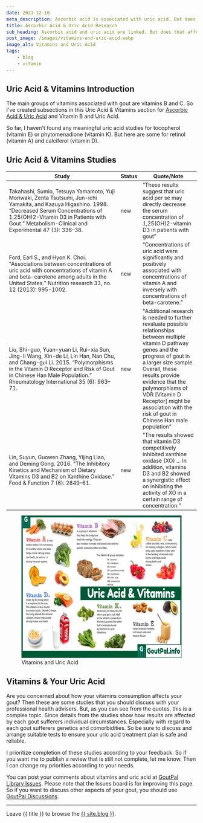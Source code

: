 ```yaml
---
date: 2021-12-16
meta_description: Ascorbic acid is associated with uric acid. But does the research really tell us that vitamin C helps gout? Check the latest studies.
title: Ascorbic Acid & Uric Acid Research
sub_heading: Ascorbic acid and uric acid are linked. But does that affect your treatment choices? See vitamin C facts to discuss with your doctor.
post_image: /images/vitamins-and-uric-acid.webp
image_alt: Vitamins and Uric Acid
tags:
    - blog
    - vitamin
---
```


<h2 id="intro">Uric Acid & Vitamins Introduction</h2>

The main groups of vitamins associated with gout are vitamins B and C. So I've created subsections in this Uric Acid & Vitamins section for <a href="/blog/ascorbic-acid-gout/">Ascorbic Acid & Uric Acid</a> and Vitamin B and Uric Acid.

So far, I haven't found any meaningful uric acid studies for tocopherol (vitamin E) or phytomenadione (vitamin K). But here are some for retinol (vitamin A) and calciferol (vitamin D).

<h2 id="list">Uric Acid & Vitamins Studies</h2>

<table id="studies" style="width: 100%;">
	<thead>
		<tr>
			<th style="width: 60%;">Study</th>
			<th style="width: 10%;">Status</th>
			<th style="width: 30%;">Quote/Note</th>
		</tr>
	</thead>
	<tbody>
		<tr id="1998">
			<td>Takahashi, Sumio, Tetsuya Yamamoto, Yuji Moriwaki, Zenta Tsutsumi, Jun-ichi Yamakita, and Kazuya Higashino. 1998. “Decreased Serum Concentrations of 1,25(OH)2-Vitamin D3 in Patients with Gout.” Metabolism-Clinical and Experimental 47 (3): 336–38.</td>
			<td>new</td>
			<td><q cite="https://doi.org/10.1007/978-1-4615-5381-6_11">These results suggest that uric acid per se may directly decrease the serum concentration of 1,25(OH)2-vitamin D3 in patients with gout</q></td>
		</tr>
		<tr id="2013">
			<td>Ford, Earl S., and Hyon K. Choi. "Associations between concentrations of uric acid with concentrations of vitamin A and beta-carotene among adults in the United States." Nutrition research 33, no. 12 (2013): 995-1002.</td>
			<td>new</td>
			<td><q cite="https://doi.org/10.1016/j.nutres.2013.08.008">Concentrations of uric acid were significantly and positively associated with concentrations of vitamin A and inversely with concentrations of beta-carotene.</q></td>
		</tr>
		<tr id="2015">
			<td>Liu, Shi-guo, Yuan-yuan Li, Rui-xia Sun, Jing-li Wang, Xin-de Li, Lin Han, Nan Chu, and Chang-gui Li. 2015. “Polymorphisms in the Vitamin D Receptor and Risk of Gout in Chinese Han Male Population.” Rheumatology International 35 (6): 963–71.</td>
			<td>new</td>
			<td><q cite="https://doi.org/10.1007/s00296-014-3167-z">Additional research is needed to further revaluate possible relationships between multiple vitamin D pathway genes and the progress of gout in a larger size sample. Overall, these results provide evidence that the polymorphisms of VDR [Vitamin D Receptor] might be association with the risk of gout in Chinese Han male population</q></td>
		</tr>
		<tr id="2016">
			<td>Lin, Suyun, Guowen Zhang, Yijing Liao, and Deming Gong. 2016. “The Inhibitory Kinetics and Mechanism of Dietary Vitamins D3 and B2 on Xanthine Oxidase.” Food & Function 7 (6): 2849–61.</td>
			<td>new</td>
			<td><q cite="https://doi.org/10.1039/c6fo00491a">The results showed that vitamin D3 competitively inhibited xanthine oxidase (XO) ... In addition, vitamins D3 and B2 showed a synergistic effect on inhibiting the activity of XO in a certain range of concentration.</q></td>
		</tr>
	</tbody>
</table>

<figure class="inner">
<img src="/images/vitamins-and-uric-acid.webp" alt="Vitamins and Uric Acid"  width="610" height="377">
  <figcaption>Vitamins and Uric Acid</figcaption>
</figure>

<h2 id="next">Vitamins & Your Uric Acid</h2>

Are you concerned about how your vitamins consumption affects your gout? Then these are some studies that you should discuss with your professional health advisers. But, as you can see from the quotes, this is a complex topic. Since details from the studies show how results are affected by each gout sufferers individual circumstances. Especially with regard to each gout sufferers genetics and comorbidities. So be sure to discuss and arrange suitable tests to ensure your uric acid treatment plan is safe and reliable. 

I prioritize completion of these studies according to your feedback. So if you want me to publish a review that is still not complete, let me know. Then I can change my priorities according to your needs.

You can post your comments about vitamins and uric acid at <a href="https://github.com/kct2020/goutpal-info-11ty/issues/">GoutPal Library Issues</a>. Please note that the Issues board is for improving this page. So if you want to discuss other aspects of your gout, you should use <a href="https://github.com/kct2020/goutpal-com-skeleventy/discussions">GoutPal Discussions</a>.

***

Leave {{ title }} to browse the <a href="/blog">{{ site.blog }}</a>.